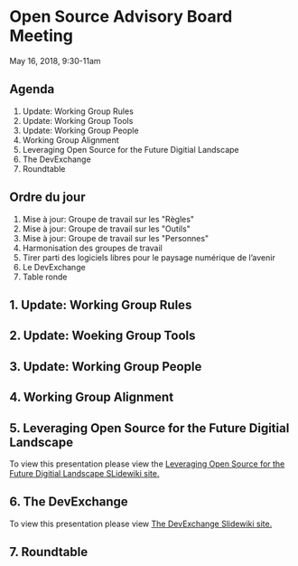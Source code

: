 # Open Source Advisory Board Meeting 
May 16, 2018, 9:30-11am

## Agenda 
1. Update: Working Group Rules 
2. Update: Working Group Tools
3. Update: Working Group People
4. Working Group Alignment
5. Leveraging Open Source for the Future Digitial Landscape
6. The DevExchange
7. Roundtable

## Ordre du jour
1. Mise à jour: Groupe de travail sur les "Règles"
2. Mise à jour: Groupe de travail sur les "Outils"
3. Mise à jour: Groupe de travail sur les "Personnes"
4. Harmonisation des groupes de travail
5. Tirer parti des logiciels libres pour le paysage numérique de l’avenir
6. Le DevExchange
7. Table ronde

## 1. Update: Working Group Rules 

## 2. Update: Woeking Group Tools

## 3. Update: Working Group People

## 4. Working Group Alignment 

## 5. Leveraging Open Source for the Future Digitial Landscape

To view this presentation please view the [Leveraging Open Source for the Future Digitial Landscape SLidewiki site.](http://slidewiki.aksw.org/deck/36)

## 6. The DevExchange
To view this presentation please view [The DevExchange Slidewiki site.](http://slidewiki.aksw.org/deck/37-1/slide/319-2/319-2:1/view)

## 7. Roundtable 

